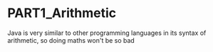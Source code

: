 # PART1_Arithmetic
Java is very similar to other programming languages in its syntax of arithmetic, so doing maths won't be so bad
